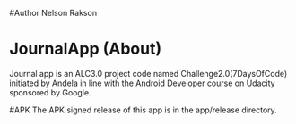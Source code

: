 #Author
Nelson Rakson

# JournalApp (About)
Journal app is an ALC3.0 project code named Challenge2.0(7DaysOfCode) initiated by Andela in line with the Android Developer course on Udacity sponsored by Google.

#APK
The APK signed release of this app is in the app/release directory.

